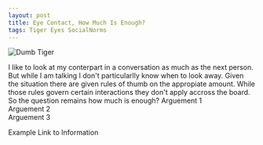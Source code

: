 ```yaml
---
layout: post
title: Eye Contact, How Much Is Enough?
tags: Tiger Eyes SocialNorms 
---
```

![Dumb Tiger](https://upload.wikimedia.org/wikipedia/commons/thumb/8/8a/Eye_contact_with_the_tiger_-_Kanha_National_Park.jpg/640px-Eye_contact_with_the_tiger_-_Kanha_National_Park.jpg)  

I like to look at my conterpart in a conversation as much as the next person. But while I am talking I don't particularlly know when to look away. Given the situation there are given rules of thumb on the appropiate amount. While those rules govern certain interactions they don't apply accross the board. So the question remains how much is enough? 
Arguement 1  
Arguement 2  
Arguement 3  

Example Link to Information
